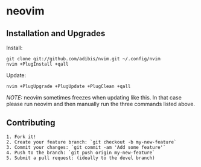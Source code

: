 # neovim

## Installation and Upgrades

Install:

    git clone git://github.com/adibis/nvim.git ~/.config/nvim
    nvim +PlugInstall +qall

Update:

    nvim +PlugUpgrade +PlugUpdate +PlugClean +qall

*NOTE:* neovim sometimes freezes when updating like this. In that case please run neovim and then manually run the three commands listed above.

## Contributing

    1. Fork it!
    2. Create your feature branch: `git checkout -b my-new-feature`
    3. Commit your changes: `git commit -am 'Add some feature'`
    4. Push to the branch: `git push origin my-new-feature`
    5. Submit a pull request: (ideally to the devel branch)
